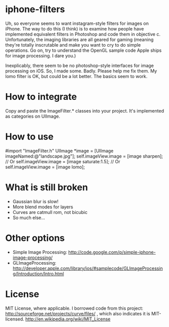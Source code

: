 iphone-filters
=========

Uh, so everyone seems to want instagram-style filters for images on iPhone. The way to do this (I think) is to examine how people have implemented equivalent filters in Photoshop and code them in objective c. Unfortunately, the imaging libraries are all geared for gaming (meaning they're totally inscrutable and make you want to cry to do simple operations. Go on, try to understand the OpenGL sample code Apple ships for image processing. I dare you.) 

Inexplicably, there seem to be no photoshop-style interfaces for image processing on iOS. So, I made some. Badly. Please help me fix them. My lomo filter is OK, but could be a lot better. The basics seem to work.

How to integrate
======================
Copy and paste the ImageFilter.* classes into your project. It's implemented as categories on UIImage. 

How to use
======================
#import "ImageFilter.h"
UIImage *image = [UIImage imageNamed:@"landscape.jpg"];
self.imageView.image = [image sharpen];
// Or
self.imageView.image = [image saturate:1.5];
// Or
self.imageView.image = [image lomo];

What is still broken
======================

- Gaussian blur is slow!
- More blend modes for layers
- Curves are catmull rom, not bicubic
- So much else...

Other options
=============
- Simple Image Processing: http://code.google.com/p/simple-iphone-image-processing/
- GLImageProcessing: http://developer.apple.com/library/ios/#samplecode/GLImageProcessing/Introduction/Intro.html

License
=======
MIT License, where applicable. I borrowed code from this project: http://sourceforge.net/projects/curve/files/ , which also indicates it is MIT-licensed. 
http://en.wikipedia.org/wiki/MIT_License